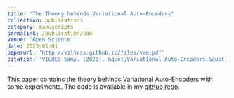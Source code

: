 ```yaml
---
title: "The Theory behinds Variational Auto-Encoders"
collection: publications
category: manuscripts
permalink: /publication/vae
venue: 'Open Science'
date: 2023-01-01
paperurl: 'http://vilhess.github.io/files/vae.pdf'
citation: 'VILHES Samy. (2023). &quot;Variational Auto-Encoders.&quot; <i>Open Science<\i>'
---
```


This paper contains the theory behinds Variational Auto-Encoders with some experiments. The code is available in my [github repo](https://github.com/vilhess/codes/tree/main/vae).
